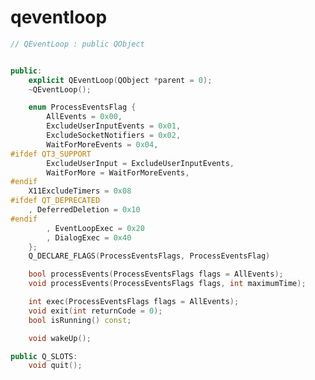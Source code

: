 <!-- qeventloop.md --- 
;; 
;; Description: 
;; Author: Hongyi Wu(吴鸿毅)
;; Email: wuhongyi@qq.com 
;; Created: 日 12月 24 21:19:45 2017 (+0800)
;; Last-Updated: 日 12月 24 21:20:44 2017 (+0800)
;;           By: Hongyi Wu(吴鸿毅)
;;     Update #: 1
;; URL: http://wuhongyi.cn -->

# qeventloop


```cpp
// QEventLoop : public QObject


public:
    explicit QEventLoop(QObject *parent = 0);
    ~QEventLoop();

    enum ProcessEventsFlag {
        AllEvents = 0x00,
        ExcludeUserInputEvents = 0x01,
        ExcludeSocketNotifiers = 0x02,
        WaitForMoreEvents = 0x04,
#ifdef QT3_SUPPORT
        ExcludeUserInput = ExcludeUserInputEvents,
        WaitForMore = WaitForMoreEvents,
#endif
	X11ExcludeTimers = 0x08
#ifdef QT_DEPRECATED
	, DeferredDeletion = 0x10
#endif
        , EventLoopExec = 0x20
        , DialogExec = 0x40
    };
    Q_DECLARE_FLAGS(ProcessEventsFlags, ProcessEventsFlag)

    bool processEvents(ProcessEventsFlags flags = AllEvents);
    void processEvents(ProcessEventsFlags flags, int maximumTime);

    int exec(ProcessEventsFlags flags = AllEvents);
    void exit(int returnCode = 0);
    bool isRunning() const;

    void wakeUp();

public Q_SLOTS:
    void quit();
```





<!-- qeventloop.md ends here -->
